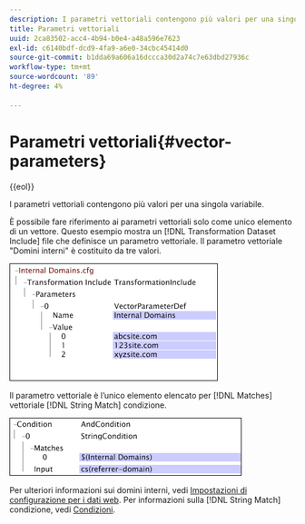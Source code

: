 ```yaml
---
description: I parametri vettoriali contengono più valori per una singola variabile.
title: Parametri vettoriali
uuid: 2ca83502-acc4-4b94-b0e4-a48a596e7623
exl-id: c6140bdf-dcd9-4fa9-a6e0-34cbc45414d0
source-git-commit: b1dda69a606a16dccca30d2a74c7e63dbd27936c
workflow-type: tm+mt
source-wordcount: '89'
ht-degree: 4%

---
```


# Parametri vettoriali{#vector-parameters}

{{eol}}

I parametri vettoriali contengono più valori per una singola variabile.

È possibile fare riferimento ai parametri vettoriali solo come unico elemento di un vettore. Questo esempio mostra un [!DNL Transformation Dataset Include] file che definisce un parametro vettoriale. Il parametro vettoriale &quot;Domini interni&quot; è costituito da tre valori.

![](assets/cfg_WebParameters_InternalDomains.png)

Il parametro vettoriale è l’unico elemento elencato per [!DNL Matches] vettoriale [!DNL String Match] condizione.

![](assets/cfg_Parameters_InternalDomains_Ref.png)

Per ulteriori informazioni sui domini interni, vedi [Impostazioni di configurazione per i dati web](../../../../home/c-dataset-const-proc/c-config-web-data/c-config-web-data.md#concept-9a306b65483a484bb3f6f3c1d7e77519). Per informazioni sulla [!DNL String Match] condizione, vedi [Condizioni](../../../../home/c-dataset-const-proc/c-conditions/c-abt-cond.md).
